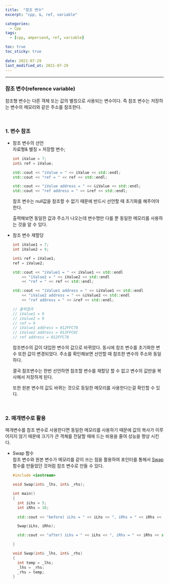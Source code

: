 ```yaml
---
title:  "참조 변수"
excerpt: "cpp, &, ref, variable"

categories:
  - Cpp
tags:
  - [cpp, ampersand, ref, variable]

toc: true
toc_sticky: true
 
date: 2021-07-29
last_modified_at: 2021-07-29
---  
```


***

### 참조 변수(reference variable)
참조형 변수는 다른 객체 또는 값의 별칭으로 사용되는 변수이다. 즉 참조 변수는 저장하는 변수의 메모리와 같은 주소를 참조한다.

<br/>


### 1. 변수 참조
  * 참조 변수의 선언  
    자료형& 별칭 = 저장할 변수;  

    ```cpp
    int iValue = 7;
    int& ref = iValue;

    std::cout << "iValue = " << iValue << std::endl;
    std::cout << "ref = " << ref << std::endl;

    std::cout << "iValue address = " << &iValue << std::endl;
    std::cout << "ref address = " << &ref << std::endl;
    ```
    참조 변수는 null값을 참조할 수 없기 때문에 반드시 선언할 때 초기화를 해주어야 한다.

    출력해보면 동일한 값과 주소가 나오는데 변수명만 다를 뿐 동일한 메모리를 사용하는 것을 알 수 있다.

  * 참조 변수 재할당

    ```cpp
    int iValue1 = 7;
    int iValue2 = 9;

    int& ref = iValue1;
    ref = iValue2;

    std::cout << "iValue1 = " << iValue1 << std::endl 
        << "iValue2 = " << iValue2 << std::endl 
        << "ref = " << ref << std::endl;

    std::cout << "iValue1 address = " << &iValue1 << std::endl
        << "iValue2 address = " << &iValue2 << std::endl 
        << "ref address = " << &ref << std::endl;
    
    // 출력결과
    // iValue1 = 9
    // iValue2 = 9
    // ref = 9
    // iValue1 address = 012FFC78
    // iValue2 address = 012FFC6C
    // ref address = 012FFC78
    ```

    참조변수의 값이 대입한 변수의 값으로 바뀌었다. 동시에 참조 변수를 초기화한 변수 또한 값이 변경되었다. 주소를 확인해보면 선언할 때 참조한 변수의 주소와 동일하다.  

    결국 참조변수는 한번 선언하면 참조할 변수를 재할당 할 수 없고 변수의 값만을 복사해서 저장하게 된다. 

    또한 원본 변수의 값도 바뀌는 것으로 동일한 메모리를 사용한다는걸 확인할 수 있다.


<br/>

### 2. 매개변수로 활용

  매개변수를 참조 변수로 사용한다면 동일한 메모리를 사용하기 때문에 값의 복사가 이루어지지 않기 때문에 크기가 큰 객체를 전달할 때에 드는 비용을 줄여 성능을 향상 시킨다.  
  
  * Swap 함수  
    참조 변수와 원본 변수가 메모리를 같이 쓰는 점을 활용하여 
    포인터를 통해서 [Swap](https://bakcoding.github.io/c/c019-temp/) 함수를 만들었던 것처럼 참조 변수로 만들 수 있다.  

    ```cpp
    #include <iostream>

    void Swap(int& _lhs, int& _rhs);

    int main()
    {
      int iLhs = 5;
      int iRhs = 10;
      
      std::cout << "before) iLhs = " << iLhs << ", iRhs = " << iRhs << std::endl;

      Swap(iLhs, iRhs);

      std::cout << "after) iLhs = " << iLhs << ", iRhs = " << iRhs << std::endl;

    }

    void Swap(int& _lhs, int& _rhs)
    {
      int temp = _lhs;
      _lhs = _rhs;
      _rhs = temp;
    }
    ```

    